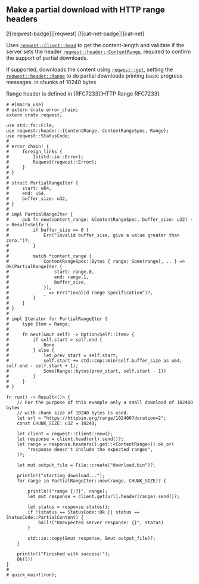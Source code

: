 ## Make a partial download with HTTP range headers

[![reqwest-badge]][reqwest] [![cat-net-badge]][cat-net]

Uses [`reqwest::Client::head`] to get the content-length and validate if the server sets the header
[`reqwest::header::ContentRange`], required to confirm the support of partial downloads.

If supported, downloads the content using [`reqwest::get`], setting the [`reqwest::header::Range`]
to do partial downloads printing basic progress messages.
 in chunks of 10240 bytes

Range header is defined in [RFC7233][HTTP Range RFC7233].

```rust,no_run
# #[macro_use]
# extern crate error_chain;
extern crate reqwest;

use std::fs::File;
use reqwest::header::{ContentRange, ContentRangeSpec, Range};
use reqwest::StatusCode;
#
# error_chain! {
#     foreign_links {
#         Io(std::io::Error);
#         Reqwest(reqwest::Error);
#     }
# }
#
# struct PartialRangeIter {
#     start: u64,
#     end: u64,
#     buffer_size: u32,
# }
#
# impl PartialRangeIter {
#     pub fn new(content_range: &ContentRangeSpec, buffer_size: u32) -> Result<Self> {
#         if buffer_size == 0 {
#             Err("invalid buffer_size, give a value greater than zero.")?;
#         }
#
#         match *content_range {
#             ContentRangeSpec::Bytes { range: Some(range), .. } => Ok(PartialRangeIter {
#                 start: range.0,
#                 end: range.1,
#                 buffer_size,
#             }),
#             _ => Err("invalid range specification")?,
#         }
#     }
# }
#
# impl Iterator for PartialRangeIter {
#     type Item = Range;
#
#     fn next(&mut self) -> Option<Self::Item> {
#         if self.start > self.end {
#             None
#         } else {
#             let prev_start = self.start;
#             self.start += std::cmp::min(self.buffer_size as u64, self.end - self.start + 1);
#             Some(Range::bytes(prev_start, self.start - 1))
#         }
#     }
# }

fn run() -> Result<()> {
    // For the purpose of this example only a small download of 102400 bytes
    // with chunk size of 10240 bytes is used.
    let url = "https://httpbin.org/range/102400?duration=2";
    const CHUNK_SIZE: u32 = 10240;

    let client = reqwest::Client::new();
    let response = client.head(url).send()?;
    let range = response.headers().get::<ContentRange>().ok_or(
        "response doesn't include the expected ranges",
    )?;

    let mut output_file = File::create("download.bin")?;

    println!("starting download...");
    for range in PartialRangeIter::new(range, CHUNK_SIZE)? {

        println!("range {:?}", range);
        let mut response = client.get(url).header(range).send()?;

        let status = response.status();
        if !(status == StatusCode::Ok || status == StatusCode::PartialContent) {
            bail!("Unexpected server response: {}", status)
        }

        std::io::copy(&mut response, &mut output_file)?;
    }

    println!("Finished with success!");
    Ok(())
}
#
# quick_main!(run);
```

[`reqwest::Client::head`]: https://docs.rs/reqwest/*/reqwest/struct.Client.html#method.head
[`reqwest::get`]: https://docs.rs/reqwest/*/reqwest/fn.get.html
[`reqwest::header::ContentRange`]: https://docs.rs/reqwest/*/reqwest/header/struct.ContentRange.htm
[`reqwest::header::Range`]: https://docs.rs/reqwest/*/reqwest/header/enum.Range.html
